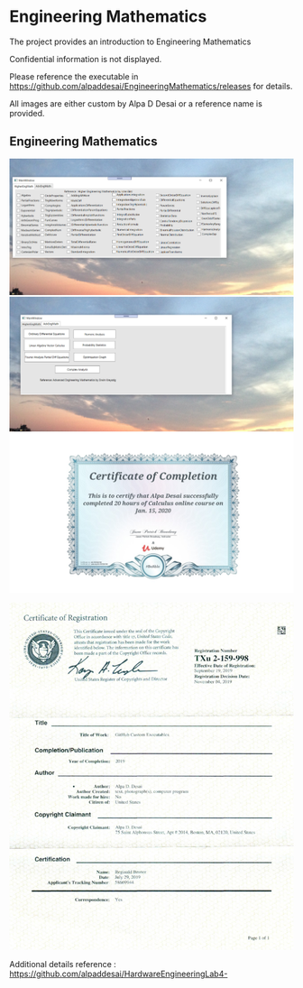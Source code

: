 # Engineering Mathematics

The project provides an introduction to Engineering Mathematics

Confidential information is not displayed.

Please reference the executable in https://github.com/alpaddesai/EngineeringMathematics/releases for details.

All images are either custom by Alpa D Desai or a reference name is provided.


## Engineering Mathematics
![image](HigherEngMath.png)
![image](AdvancedEngMath.png)
![image](Calculus.jpg)

![image](USCopyrightCertificateofRegistration.png)

Additional details reference : https://github.com/alpaddesai/HardwareEngineeringLab4-
